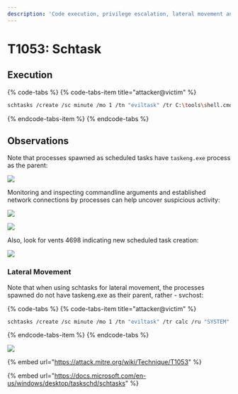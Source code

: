 ```yaml
---
description: 'Code execution, privilege escalation, lateral movement and persitence.'
---
```


# T1053: Schtask

## Execution

{% code-tabs %}
{% code-tabs-item title="attacker@victim" %}
```bash
schtasks /create /sc minute /mo 1 /tn "eviltask" /tr C:\tools\shell.cmd /ru "SYSTEM"
```
{% endcode-tabs-item %}
{% endcode-tabs %}

## Observations

Note that processes spawned as scheduled tasks have `taskeng.exe` process as the parent:

![](../.gitbook/assets/schtask-ancestry.png)

Monitoring and inspecting commandline arguments and established network connections by processes can help uncover suspicious activity:

![](../.gitbook/assets/schtasks-created.png)

![](../.gitbook/assets/schtask-connection.png)

Also, look for vents 4698 indicating new scheduled task creation:

![](../.gitbook/assets/schtasks-created-new-task.png)

### Lateral Movement

Note that when using schtasks for lateral movement, the processes spawned do not have taskeng.exe as their parent, rather - svchost:

{% code-tabs %}
{% code-tabs-item title="attacker@victim" %}
```bash
schtasks /create /sc minute /mo 1 /tn "eviltask" /tr calc /ru "SYSTEM" /s dc-mantvydas /u user /p password
```
{% endcode-tabs-item %}
{% endcode-tabs %}

![](../.gitbook/assets/schtasks-remote.png)

{% embed url="https://attack.mitre.org/wiki/Technique/T1053" %}

{% embed url="https://docs.microsoft.com/en-us/windows/desktop/taskschd/schtasks" %}

